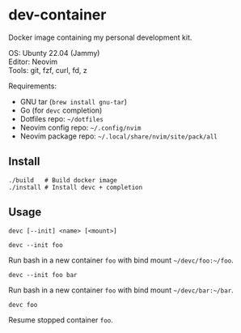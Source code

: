 # dev-container

Docker image containing my personal development kit.

OS: Ubunty 22.04 (Jammy)  
Editor: Neovim  
Tools: git, fzf, curl, fd, z

Requirements:
- GNU tar (`brew install gnu-tar`)
- Go (for `devc` completion)
- Dotfiles repo: `~/dotfiles`
- Neovim config repo: `~/.config/nvim`
- Neovim package repo: `~/.local/share/nvim/site/pack/all`

## Install

```
./build   # Build docker image
./install # Install devc + completion
```

## Usage

```
devc [--init] <name> [<mount>]
```

`devc --init foo`

Run bash in a new container `foo` with bind mount `~/devc/foo:~/foo`.

`devc --init foo bar`

Run bash in a new container `foo` with bind mount `~/devc/bar:~/bar`.

`devc foo`

Resume stopped container `foo`.

